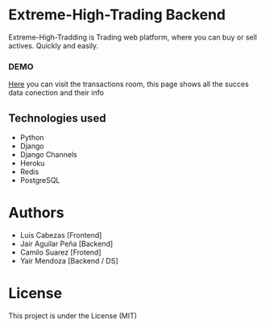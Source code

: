 # Extreme-High-Trading Backend

Extreme-High-Tradding is Trading web platform, where you can buy or sell actives. Quickly and easily.

### DEMO

[Here](https://xht-backend.herokuapp.com/transactions) you can visit the transactions room, this page shows all the succes data conection and their info

## Technologies used

- Python
- Django
- Django Channels
- Heroku
- Redis
- PostgreSQL

# Authors
- Luis Cabezas [Frontend]
- Jair Aguilar Peña [Backend]
- Camilo Suarez [Frotend]
- Yair Mendoza [Backend / DS]

# License
This project is under the License (MIT)